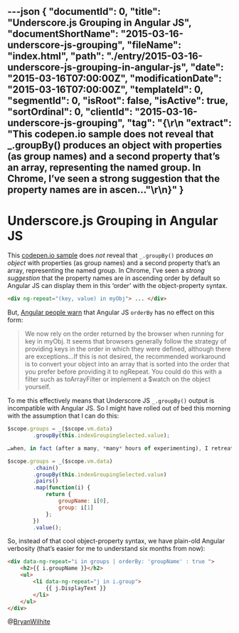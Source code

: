 ---json
{
  "documentId": 0,
  "title": "Underscore.js Grouping in Angular JS",
  "documentShortName": "2015-03-16-underscore-js-grouping",
  "fileName": "index.html",
  "path": "./entry/2015-03-16-underscore-js-grouping-in-angular-js",
  "date": "2015-03-16T07:00:00Z",
  "modificationDate": "2015-03-16T07:00:00Z",
  "templateId": 0,
  "segmentId": 0,
  "isRoot": false,
  "isActive": true,
  "sortOrdinal": 0,
  "clientId": "2015-03-16-underscore-js-grouping",
  "tag": "{\r\n  \"extract\": \"This codepen.io sample does not reveal that _.groupBy() produces an object with properties (as group names) and a second property that’s an array, representing the named group. In Chrome, I’ve seen a strong suggestion that the property names are in ascen...\"\r\n}"
}
---

# Underscore.js Grouping in Angular JS

This [codepen.io sample](http://codepen.io/rasx/pen/BjCkH) does *not* reveal that `_.groupBy()` produces *an object* with properties (as group names) and a second property that’s an array, representing the named group. In Chrome, I’ve seen a *strong suggestion* that the property names are in ascending order by default so Angular JS can display them in this ‘order’ with the object-property syntax.

```html
<div ng-repeat="(key, value) in myObj"> ... </div>
```

But, [Angular people warn](https://docs.angularjs.org/api/ng/directive/ngRepeat) that Angular JS `orderBy` has no effect on this form:

<blockquote>

We now rely on the order returned by the browser when running for key in myObj. It seems that browsers generally follow the strategy of providing keys in the order in which they were defined, although there are exceptions…If this is not desired, the recommended workaround is to convert your object into an array that is sorted into the order that you prefer before providing it to ngRepeat. You could do this with a filter such as toArrayFilter or implement a $watch on the object yourself.

</blockquote>

To me this effectively means that Underscore JS `_.groupBy()` output is incompatible with Angular JS. So I might have rolled out of bed this morning with the assumption that I can do this:

```js
$scope.groups = _($scope.vm.data)
        .groupBy(this.indexGroupingSelected.value);

…when, in fact (after a many, *many* hours of experimenting), I retreat to this:

$scope.groups = _($scope.vm.data)
        .chain()
        .groupBy(this.indexGroupingSelected.value)
        .pairs()
        .map(function(i) {
            return {
                groupName: i[0],
                group: i[1]
            };
        })
        .value();
```

So, instead of that cool object-property syntax, we have plain-old Angular verbosity (that’s easier for me to understand six months from now):

```html
<div data-ng-repeat="i in groups | orderBy: 'groupName' : true ">
    <h2>{{ i.groupName }}</h2>
    <ul>
        <li data-ng-repeat="j in i.group">
            {{ j.DisplayText }}
        </li>
    </ul>
</div>
```

@[BryanWilhite](https://twitter.com/BryanWilhite)
